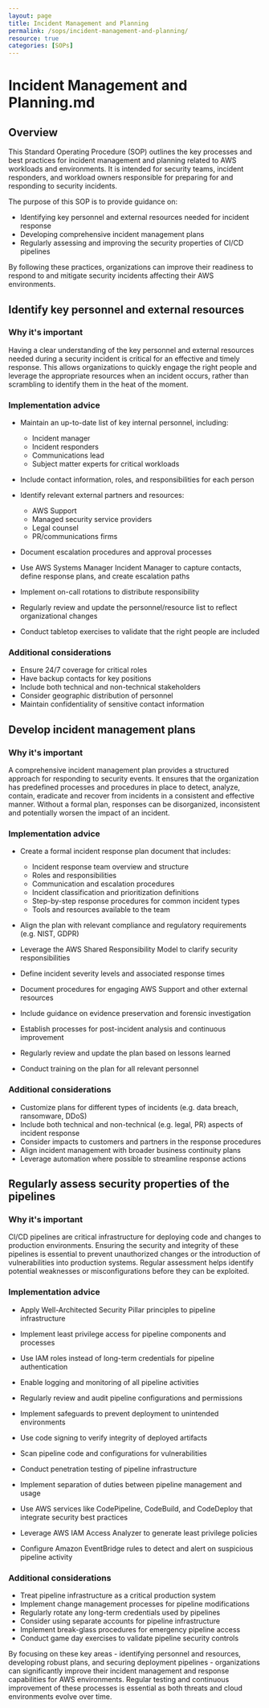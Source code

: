 ```yaml
---
layout: page
title: Incident Management and Planning
permalink: /sops/incident-management-and-planning/
resource: true
categories: [SOPs]
---
```


#  Incident Management and Planning.md

## Overview

This Standard Operating Procedure (SOP) outlines the key processes and best practices for incident management and planning related to AWS workloads and environments. It is intended for security teams, incident responders, and workload owners responsible for preparing for and responding to security incidents.

The purpose of this SOP is to provide guidance on:

- Identifying key personnel and external resources needed for incident response
- Developing comprehensive incident management plans  
- Regularly assessing and improving the security properties of CI/CD pipelines

By following these practices, organizations can improve their readiness to respond to and mitigate security incidents affecting their AWS environments.

## Identify key personnel and external resources

### Why it's important

Having a clear understanding of the key personnel and external resources needed during a security incident is critical for an effective and timely response. This allows organizations to quickly engage the right people and leverage the appropriate resources when an incident occurs, rather than scrambling to identify them in the heat of the moment.

### Implementation advice

- Maintain an up-to-date list of key internal personnel, including:
  - Incident manager
  - Incident responders 
  - Communications lead
  - Subject matter experts for critical workloads

- Include contact information, roles, and responsibilities for each person

- Identify relevant external partners and resources:
  - AWS Support 
  - Managed security service providers
  - Legal counsel
  - PR/communications firms

- Document escalation procedures and approval processes

- Use AWS Systems Manager Incident Manager to capture contacts, define response plans, and create escalation paths

- Implement on-call rotations to distribute responsibility

- Regularly review and update the personnel/resource list to reflect organizational changes

- Conduct tabletop exercises to validate that the right people are included

### Additional considerations

- Ensure 24/7 coverage for critical roles
- Have backup contacts for key positions
- Include both technical and non-technical stakeholders  
- Consider geographic distribution of personnel
- Maintain confidentiality of sensitive contact information

## Develop incident management plans

### Why it's important

A comprehensive incident management plan provides a structured approach for responding to security events. It ensures that the organization has predefined processes and procedures in place to detect, analyze, contain, eradicate and recover from incidents in a consistent and effective manner. Without a formal plan, responses can be disorganized, inconsistent and potentially worsen the impact of an incident.

### Implementation advice

- Create a formal incident response plan document that includes:
  - Incident response team overview and structure
  - Roles and responsibilities 
  - Communication and escalation procedures
  - Incident classification and prioritization definitions
  - Step-by-step response procedures for common incident types
  - Tools and resources available to the team

- Align the plan with relevant compliance and regulatory requirements (e.g. NIST, GDPR)

- Leverage the AWS Shared Responsibility Model to clarify security responsibilities

- Define incident severity levels and associated response times

- Document procedures for engaging AWS Support and other external resources

- Include guidance on evidence preservation and forensic investigation

- Establish processes for post-incident analysis and continuous improvement

- Regularly review and update the plan based on lessons learned

- Conduct training on the plan for all relevant personnel

### Additional considerations

- Customize plans for different types of incidents (e.g. data breach, ransomware, DDoS)
- Include both technical and non-technical (e.g. legal, PR) aspects of incident response
- Consider impacts to customers and partners in the response procedures
- Align incident management with broader business continuity plans
- Leverage automation where possible to streamline response actions

## Regularly assess security properties of the pipelines

### Why it's important

CI/CD pipelines are critical infrastructure for deploying code and changes to production environments. Ensuring the security and integrity of these pipelines is essential to prevent unauthorized changes or the introduction of vulnerabilities into production systems. Regular assessment helps identify potential weaknesses or misconfigurations before they can be exploited.

### Implementation advice

- Apply Well-Architected Security Pillar principles to pipeline infrastructure
- Implement least privilege access for pipeline components and processes
- Use IAM roles instead of long-term credentials for pipeline authentication
- Enable logging and monitoring of all pipeline activities
- Regularly review and audit pipeline configurations and permissions
- Implement safeguards to prevent deployment to unintended environments
- Use code signing to verify integrity of deployed artifacts
- Scan pipeline code and configurations for vulnerabilities
- Conduct penetration testing of pipeline infrastructure 
- Implement separation of duties between pipeline management and usage

- Use AWS services like CodePipeline, CodeBuild, and CodeDeploy that integrate security best practices

- Leverage AWS IAM Access Analyzer to generate least privilege policies

- Configure Amazon EventBridge rules to detect and alert on suspicious pipeline activity

### Additional considerations

- Treat pipeline infrastructure as a critical production system
- Implement change management processes for pipeline modifications
- Regularly rotate any long-term credentials used by pipelines
- Consider using separate accounts for pipeline infrastructure
- Implement break-glass procedures for emergency pipeline access
- Conduct game day exercises to validate pipeline security controls

By focusing on these key areas - identifying personnel and resources, developing robust plans, and securing deployment pipelines - organizations can significantly improve their incident management and response capabilities for AWS environments. Regular testing and continuous improvement of these processes is essential as both threats and cloud environments evolve over time.
